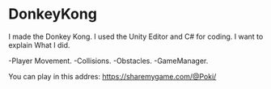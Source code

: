 # DonkeyKong
I made the Donkey Kong. I used the Unity Editor and C# for coding. I want to explain What I did.

-Player Movement.
-Collisions.
-Obstacles.
-GameManager.


You can play in this addres: https://sharemygame.com/@Poki/
